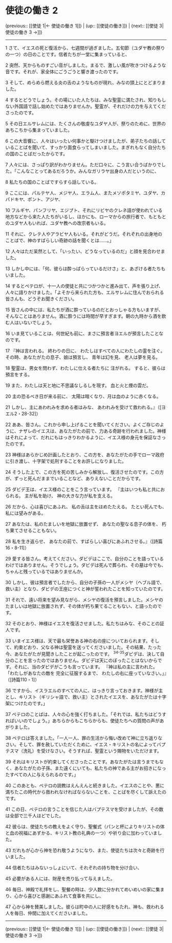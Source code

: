 # 使徒の働き 2

(previous:: [[使徒 1|← 使徒の働き 1]]) | (up:: [[使徒の働き]]) | (next:: [[使徒 3|使徒の働き 3 →]])

***


1 さて、イエスの死と復活から、七週間が過ぎました。五旬節（ユダヤ教の祭りの一つ）の日のことです。信者たちが一堂に集まっていると、 

2 突然、天からものすごい音がしました。まるで、激しい風が吹きつけるような音です。それが、家全体にごうごうと響き渡ったのです。 

3 そして、めらめら燃える炎の舌のようなものが現れ、みなの頭上にとどまりました。 

4 するとどうでしょう。その場にいた人たちは、みな聖霊に満たされ、知りもしない外国語で話し始めたではありませんか。聖霊が、それだけの力を与えてくださったのです。 

5 その日エルサレムには、たくさんの敬虔なユダヤ人が、祭りのために、世界のあちこちから集まっていました。 

6 この大音響に、人々はいったい何事かと駆けつけましたが、弟子たちの話していることばを聞いて、すっかり面食らってしまいました。まぎれもなく自分たちの国のことばだったからです。 

7 人々には、さっぱり訳がわかりません。ただ口々に、こう言い合うばかりでした。「こんなことってあるだろうか。みんなガリラヤ出身の人だというのに、 

8 私たちの国のことばですらすら話している。 

9 ここには、パルテヤ人、メジヤ人、エラム人、またメソポタミヤ、ユダヤ、カパドキヤ、ポント、アジヤ、 

10 フルギヤ、パンフリヤ、エジプト、それにリビヤのクレネ語が使われている地方などから来た人たちがいるし、ほかにも、ローマからの旅行者で、もともとのユダヤ人もいれば、ユダヤ教への改宗者もいる。 

11 それに、クレテ人やアラビヤ人もいる。それがどうだ。それぞれの出身地のことばで、神のすばらしい奇跡の話を聞くとは……。」 

12 人々はただ呆然として、「いったい、どうなっているのだ」と顔を見合わせました。 

13 しかし中には、「何、彼らは酔っぱらっているだけさ」と、あざける者たちもいました。 

14 するとペテロが、十一人の使徒と共につかつかと進み出て、声を張り上げ、人々に語りかけました。「よそから来られた方も、エルサレムに住んでおられる皆さんも、どうぞお聞きください。 

15 皆さんの中には、私たちが酒に酔っているのだとおっしゃる方もいますが、そんなことはありません。酒に酔うには時間が早すぎます。朝の九時から酒を飲む人はいないでしょう。 

16 いま見ていることは、何世紀も前に、まさに預言者ヨエルが預言したことなのです。 

17 『神は言われる。 終わりの日に、 わたしはすべての人にわたしの霊を注ぐ。 その時、あなたがたの息子、娘は預言し、 青年は幻を見、 老人は夢を見る。 

18 聖霊は、男女を問わず、わたしに仕える者たちに 注がれる。 すると、彼らは預言をする。 

19 また、わたしは天と地に不思議なしるしを現す。 血と火と煙の雲だ。 

20 主の恐るべき日が来る前に、 太陽は暗くなり、月は血のように赤くなる。 

21 しかし、主にあわれみを求める者はみな、 あわれみを受けて救われる。』（[ヨエル2・28-32]） 

22 ああ、皆さん。これから申し上げることを聞いてください。よくご存じのように、ナザレのイエスは、あなたがたの前で、力ある奇跡を行われました。神様はそれによって、だれにもはっきりわかるように、イエス様の身元を保証なさったのです。 

23 神様はあらかじめ計画したとおり、この方を、あなたがたの手でローマ政府に引き渡し、十字架で処刑することをお許しになりました。 

24 そうした上で、この方を死の苦しみから解放し、復活させたのです。この方が、ずっと死んだままでいることなど、ありえないことだからです。 

25 ダビデ王は、イエス様のことをこう言っています。 『主はいつも私と共におられる。 主が私を助け、 神の大きな力が私を支える。 

26 だから、心は喜びにあふれ、 私の舌は主をほめたたえる。 たとい死んでも、私には望みがある。 

27 あなたは、私のたましいを地獄に放置せず、 あなたの聖なる息子の体を、 朽ち果てさせることもない。 

28 私を生き返らせ、 あなたの前で、すばらしい喜びにあふれさせる。』（[詩篇16・8-11]） 

29 愛する皆さん。考えてください。ダビデはここで、自分のことを語っているわけではありません。そうでしょう。ダビデは死んで葬られ、その墓は今でも、ちゃんと残っているではありませんか。 

30 しかし、彼は預言者でしたから、自分の子孫の一人がメシヤ（ヘブル語で、救い主）となり、ダビデの王座につくと神が誓われたことを知っていたのです。 

31 それで、遠い将来を望み見ながら、メシヤの復活を預言しました。メシヤのたましいは地獄に放置されず、その体が朽ち果てることもない、と語ったのです。 

32 そのとおり、神様はイエスを復活させました。私たちはみな、そのことの証人です。 

33 いまイエス様は、天で最も栄誉ある神の右の座についておられます。そして、約束どおり、父なる神は聖霊を送ってくださいました。その結果、たった今、あなたがたが見聞きしたことが起こったのです。 <sup class="versenum">34-35</sup>ダビデは、決して自分のことを言ったのではありません。ダビデは天にのぼったことはないからです。それに、当のダビデがこうも言っています。 『神は私の主に言われた。 「わたしがあなたの敵を 完全に征服するまで、 わたしの右に座っていなさい。」』（[詩篇110・1]） 

36 ですから、イスラエルのすべての人に、はっきり言っておきます。神様が主とし、キリスト（ギリシャ語で、救い主）とされたイエスを、あなたがたは十字架につけたのです。」 

37 ペテロのことばは、人々の心を強く打ちました。「それでは、私たちはどうすればいいのでしょう。」あちらからもこちらからも、使徒たちへの質問の声があがりました。 

38 ペテロは答えました。「一人一人、罪の生活から悔い改めて神に立ち返りなさい。そして、罪を赦していただくために、イエス・キリストの名によってバプテスマ（洗礼）を受けなさい。そうすれば、聖霊という賜物をいただけます。 

39 それはキリストが約束してくださったことです。あなたがたは言うまでもなく、あなたがたの子孫、また遠くにいても、私たちの神である主がお招きになったすべての人に与えられるのです。」 

40 このあとも、ペテロの説教はえんえんと続きました。イエスのことや、悪に満ちたこの時代から救われなければならないことを、ことばを尽くして訴えたのです。 

41 この日、ペテロの言うことを信じた人はバプテスマを受けましたが、その数は全部で三千人ほどでした。 

42 彼らは、使徒たちの教えをよく守り、聖餐式（パンと杯によりキリストの体と血の祝福にあずかる、キリスト教の礼典の一つ）や祈り会に加わっていました。 

43 だれもが心から神を恐れ敬うようになり、また、使徒たちは次々と奇跡を行いました。 

44 信者たちはみないっしょにいて、それぞれの持ち物を分け合い、 

45 必要がある人には、財産を売り払って与えました。 

46 毎日、神殿で礼拝をし、聖餐の時は、少人数に分かれてめいめいの家に集まり、心から喜びと感謝にあふれて食事を共にし、 

47 心から神を賛美しました。彼らは町中の人に好感をもたれ、神も、救われる人を毎日、仲間に加えてくださいました。

***

(previous:: [[使徒 1|← 使徒の働き 1]]) | (up:: [[使徒の働き]]) | (next:: [[使徒 3|使徒の働き 3 →]])
